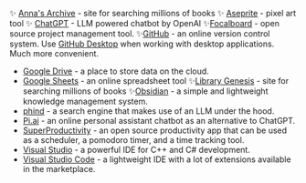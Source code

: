 ✨ [Anna's Archive](https://annas-archive.org)  - site for searching millions of books 
✨ [Aseprite](https://github.com/aseprite/aseprite) - pixel art tool
✨ [ChatGPT](https://chat.openai.com) - LLM powered chatbot by OpenAI
✨[Focalboard](https://www.focalboard.com) - open source project management tool.
✨[GitHub](https://github.com) - an online version control system. Use [GitHub Desktop](https://desktop.github.com) when working with desktop applications. Much more convenient.
* [Google Drive](https://www.google.com/drive/) - a place to store data on the cloud.
* [Google Sheets](https://www.google.com/sheets/about/) - an online spreadsheet tool
✨[Library Genesis](https://libgen.is) - site for searching millions of books
✨[Obsidian](https://obsidian.md) - a simple and lightweight knowledge management system.
* [phind](https://www.phind.com/search?q=how+to+learn+group+theory+for+a+beginner&c=&source=searchbox&init=true) - a search engine that makes use of an LLM under the hood. 
* [Pi.ai](https://pi.ai/talk) - an online personal assistant chatbot as an alternative to ChatGPT.
* [SuperProductivity](https://github.com/johannesjo/super-productivity/releases) - an open source productivity app that can be used as a scheduler, a pomodoro timer, and a time tracking tool. 
* [Visual Studio](https://visualstudio.microsoft.com) - a powerful IDE for C++ and C# development.
* [Visual Studio Code](https://code.visualstudio.com) - a lightweight IDE with a lot of extensions available in the marketplace.
